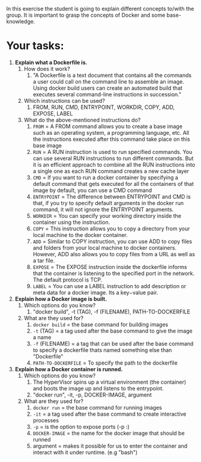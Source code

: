 In this exercise the student is going to explain different concepts to/with the group. It is important to grasp the concepts of Docker and some base-knowledge.

# Your tasks:
1. **Explain what a Dockerfile is.**
    1. How does it work?
        1. "A Dockerfile is a text document that contains all the commands a user could call on the command line to assemble an image. Using docker build users can create an automated build that executes several command-line instructions in succession."
    2. Which instructions can be used?
        1. FROM, RUN, CMD, ENTRYPOINT, WORKDIR, COPY, ADD, EXPOSE, LABEL
    3. What do the above-mentioned instructions do?
        1. `FROM` = A FROM command allows you to create a base image such as an operating system, a programming language, etc. All the instructions executed after this command take place on this base image
        2. `RUN` = A RUN instruction is used to run specified commands. You can use several RUN instructions to run different commands. But it is an efficient approach to combine all the RUN instructions into a single one as each RUN command creates a new cache layer 
        3. `CMD` = If you want to run a docker container by specifying a default command that gets executed for all the containers of that image by default, you can use a CMD command
        4. `ENTRYPOINT` = The difference between ENTRYPOINT and CMD is that, if you try to specify default arguments in the docker run command, it will not ignore the ENTRYPOINT arguments.
        5. `WORKDIR` = You can specify your working directory inside the container using the instruction.
        6. `COPY` = This instruction allows you to copy a directory from your local machine to the docker container.
        7. `ADD` = Similar to COPY instruction, you can use ADD to copy files and folders from your local machine to docker containers. However, ADD also allows you to copy files from a URL as well as a tar file.
        8. `EXPOSE` = The EXPOSE instruction inside the dockerfile informs that the container is listening to the specified port in the network. The default protocol is TCP.
        9. `LABEL` = You can use a LABEL instruction to add description or meta data for a docker image. Its a key−value pair.
2. **Explain how a Docker image is built.**
    1. Which options do you know?
        1. "docker build", -t (TAG), -f (FILENAME), PATH-TO-DOCKERFILE
    2. What are they used for?
        1. `docker build` = the base command for building images
        2. `-t` (TAG) = a tag used after the base command to give the image a name
        3. `-f` (FILENAME) = a tag that can be used after the base command to specify a dockerfile thats named something else than "Dockerfile"
        4. `PATH-TO-DOCKERFILE` = To specify the path to the dockerfile
3. **Explain how a Docker container is runned.**
    1. Which options do you know?
        1. The HyperVisor spins up a virtual environment (the container) and boots the image up and listens to the entrypoint.
        2. "docker run", -it, -p, DOCKER-IMAGE, argument
    2. What are they used for?
        1. `docker run` = the base command for running images
        2. `-it` = a tag used after the base command to create interactive processes
        3. `-p` = is the option to expose ports (-p <HOST-PORT>:<CONTAINER-PORT>)
        4. `DOCKER-IMAGE` = the name for the docker image that should be runned
        5. argument = makes it possible for us to enter the container and interact with it under runtime. (e.g "bash")
